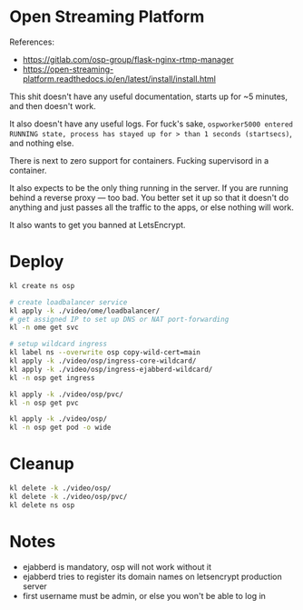 
# Open Streaming Platform

References:
- https://gitlab.com/osp-group/flask-nginx-rtmp-manager
- https://open-streaming-platform.readthedocs.io/en/latest/install/install.html

This shit doesn't have any useful documentation, starts up for ~5 minutes, and then doesn't work.

It also doesn't have any useful logs. For fuck's sake, `ospworker5000 entered RUNNING state, process has stayed up for > than 1 seconds (startsecs)`, and nothing else.

There is next to zero support for containers. Fucking supervisord in a container.

It also expects to be the only thing running in the server. If you are running behind a reverse proxy — too bad.
You better set it up so that it doesn't do anything and just passes all the traffic to the apps, or else nothing will work.

It also wants to get you banned at LetsEncrypt.

# Deploy

```bash
kl create ns osp

# create loadbalancer service
kl apply -k ./video/ome/loadbalancer/
# get assigned IP to set up DNS or NAT port-forwarding
kl -n ome get svc

# setup wildcard ingress
kl label ns --overwrite osp copy-wild-cert=main
kl apply -k ./video/osp/ingress-core-wildcard/
kl apply -k ./video/osp/ingress-ejabberd-wildcard/
kl -n osp get ingress

kl apply -k ./video/osp/pvc/
kl -n osp get pvc

kl apply -k ./video/osp/
kl -n osp get pod -o wide
```

# Cleanup

```bash
kl delete -k ./video/osp/
kl delete -k ./video/osp/pvc/
kl delete ns osp
```

# Notes

- ejabberd is mandatory, osp will not work without it
- ejabberd tries to register its domain names on letsencrypt production server
- first username must be admin, or else you won't be able to log in
